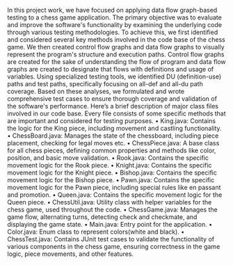 In this project work, we have focused on applying data flow graph-based testing to a chess game application. The primary objective was to evaluate and improve the software's functionality by examining the underlying code through various testing methodologies. To achieve this, we first identified and considered several key methods involved in the code base of the chess game. We then created control flow graphs and data flow graphs to visually represent the program's structure and execution paths. Control flow graphs are created for the sake of understanding the flow of program and data flow graphs are created to designate that flows with definitions and usage of variables. Using specialized testing tools, we identified DU (definition-use) paths and test paths, specifically focusing on all-def and all-du path coverage. Based on these analyses, we formulated and wrote comprehensive test cases to ensure thorough coverage and validation of the software's performance.
Here’s a brief description of major class files involved in our code base. Every file consists of some specific methods that are important and considered for testing purposes. 
•	King.java: Contains the logic for the King piece, including movement and castling functionality.
•	ChessBoard.java: Manages the state of the chessboard, including piece placement, checking for legal moves etc. 
•	ChessPiece.java: A base class for all chess pieces, defining common properties and methods like color, position, and basic move validation. 
•	Rook.java: Contains the specific movement logic for the Rook piece.
•	Knight.java: Contains the specific movement logic for the Knight piece.
•	Bishop.java: Contains the specific movement logic for the Bishop piece.
•	Pawn.java: Contains the specific movement logic for the Pawn piece, including special rules like en passant and promotion.
•	Queen.java: Contains the specific movement logic for the Queen piece.
•	ChessUtil.java: Utility class with helper variables for the chess game, used throughout the code.
•	ChessGame.java: Manages the game flow, alternating turns, detecting check and checkmate, and displaying the game state.
•	Main.java: Entry point for the application. 
•	Color.java: Enum class to represent colors(white and black).
•	ChessTest.java: Contains JUnit test cases to validate the functionality of various components in the chess game, ensuring correctness in the game logic, piece movements, and other features.
